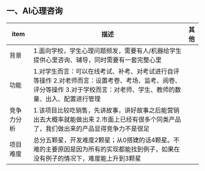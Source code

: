 ## 一、AI心理咨询

| item       | 描述                                                         | 其他 |
| ---------- | ------------------------------------------------------------ | ---- |
| 背景       | 1.面向学校，学生心理问题频发，需要有人/机器给学生提供心里咨询、辅导，同时需要有一套完整心里 |      |
| 功能       | 1.对学生而言：可以在线考试、补考、对考试进行自评等操作 2.对老师而言：设置考卷、考场、监考、阅卷、评分等操作 3.对于学校而言：对老师、学生、教师的数量、出入、配置进行管理 |      |
| 竞争力分析 | 1.该项目比较吃销售，先讲故事，讲好故事之后能营销出去大概率就能做出来 2.市面上已经有很多个同类产品了，我们做出来的产品显得竞争力不是很足 |      |
| 项目难度   | 总分五颗星，开发难度2颗星；从0搭建的话4颗星。不难的主要原因是因为所有的实现都能找到例子，如果在没有例子的情况下，难度能上升到3颗星 |      |